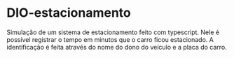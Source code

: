 # DIO-estacionamento
Simulação de um sistema de estacionamento feito com typescript.
Nele é possível registrar o tempo em minutos que o carro ficou estacionado. A identificação é feita através do nome do dono do veículo e a placa do carro.
